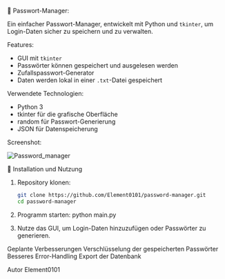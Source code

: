 🔐 Passwort-Manager:

Ein einfacher Passwort-Manager, entwickelt mit Python und `tkinter`, um Login-Daten sicher zu speichern und zu verwalten.

 Features:

- GUI mit `tkinter`
- Passwörter können gespeichert und ausgelesen werden
- Zufallspasswort-Generator
- Daten werden lokal in einer `.txt`-Datei gespeichert

 Verwendete Technologien:

- Python 3
- tkinter für die grafische Oberfläche
- random für Passwort-Generierung
- JSON für Datenspeicherung

 Screenshot:


![Password_manager](https://github.com/user-attachments/assets/d46d6be9-abd6-41e4-b644-01e8a0589211)


🧪 Installation und Nutzung

1. Repository klonen:
   ```bash
   git clone https://github.com/Element0101/password-manager.git
   cd password-manager
2. Programm starten:
   python main.py

3. Nutze das GUI, um Login-Daten hinzuzufügen oder Passwörter zu generieren.

 Geplante Verbesserungen
    Verschlüsselung der gespeicherten Passwörter
    Besseres Error-Handling
    Export der Datenbank

 Autor
Element0101
